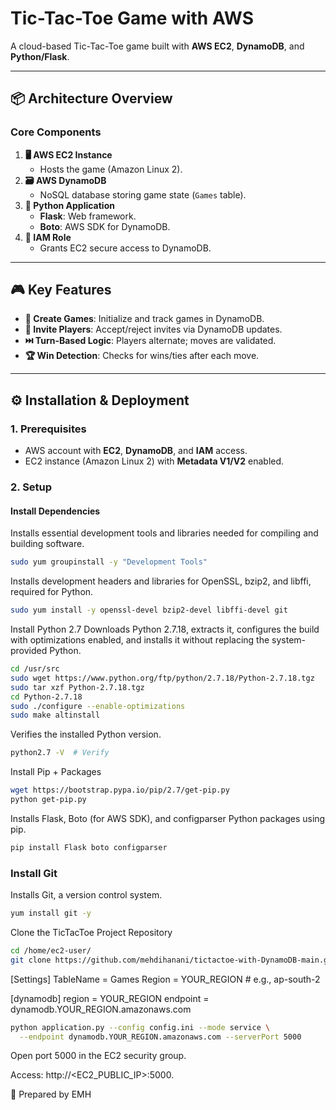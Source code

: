 # **Tic-Tac-Toe Game with AWS**  

A cloud-based Tic-Tac-Toe game built with **AWS EC2**, **DynamoDB**, and **Python/Flask**.  

---

## **📦 Architecture Overview**  
### **Core Components**  
1. **🖥️ AWS EC2 Instance**  
   - Hosts the game (Amazon Linux 2).  
2. **🗃️ AWS DynamoDB**  
   - NoSQL database storing game state (`Games` table).  
3. **🐍 Python Application**  
   - **Flask**: Web framework.  
   - **Boto**: AWS SDK for DynamoDB.  
4. **🔐 IAM Role**  
   - Grants EC2 secure access to DynamoDB.  

---

## **🎮 Key Features**  
- **🚀 Create Games**: Initialize and track games in DynamoDB.  
- **🤝 Invite Players**: Accept/reject invites via DynamoDB updates.  
- **⏭️ Turn-Based Logic**: Players alternate; moves are validated.  
- **🏆 Win Detection**: Checks for wins/ties after each move.  

---

## **⚙️ Installation & Deployment**  

### **1. Prerequisites**  
- AWS account with **EC2**, **DynamoDB**, and **IAM** access.  
- EC2 instance (Amazon Linux 2) with **Metadata V1/V2** enabled.  

### **2. Setup**  
#### **Install Dependencies**  
Installs essential development tools and libraries needed for compiling and building software.

```bash
sudo yum groupinstall -y "Development Tools"
```

Installs development headers and libraries for OpenSSL, bzip2, and libffi, required for Python.

```bash
sudo yum install -y openssl-devel bzip2-devel libffi-devel git
```

Install Python 2.7
Downloads Python 2.7.18, extracts it, configures the build with optimizations enabled, and installs it without replacing the system-provided Python.

```bash
cd /usr/src
sudo wget https://www.python.org/ftp/python/2.7.18/Python-2.7.18.tgz
sudo tar xzf Python-2.7.18.tgz
cd Python-2.7.18
sudo ./configure --enable-optimizations
sudo make altinstall
```

Verifies the installed Python version.

```bash
python2.7 -V  # Verify
```

Install Pip + Packages

```bash
wget https://bootstrap.pypa.io/pip/2.7/get-pip.py
python get-pip.py
```

Installs Flask, Boto (for AWS SDK), and configparser Python packages using pip.

```bash
pip install Flask boto configparser
```
### Install Git

Installs Git, a version control system.

```bash
yum install git -y
```

Clone the TicTacToe Project Repository

```bash
cd /home/ec2-user/
git clone https://github.com/mehdihanani/tictactoe-with-DynamoDB-main.git
```
[Settings]
TableName = Games
Region = YOUR_REGION  # e.g., ap-south-2

[dynamodb]
region = YOUR_REGION
endpoint = dynamodb.YOUR_REGION.amazonaws.com
```bash
python application.py --config config.ini --mode service \
  --endpoint dynamodb.YOUR_REGION.amazonaws.com --serverPort 5000
```
Open port 5000 in the EC2 security group.

Access: http://<EC2_PUBLIC_IP>:5000.

📝 Prepared by EMH
